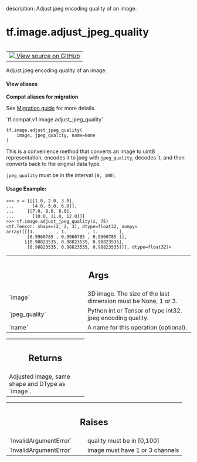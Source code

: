 description: Adjust jpeg encoding quality of an image.

<div itemscope itemtype="http://developers.google.com/ReferenceObject">
<meta itemprop="name" content="tf.image.adjust_jpeg_quality" />
<meta itemprop="path" content="Stable" />
</div>

# tf.image.adjust_jpeg_quality

<!-- Insert buttons and diff -->

<table class="tfo-notebook-buttons tfo-api nocontent" align="left">
<td>
  <a target="_blank" href="https://github.com/tensorflow/tensorflow/blob/r2.2/tensorflow/python/ops/image_ops_impl.py#L2292-L2339">
    <img src="https://www.tensorflow.org/images/GitHub-Mark-32px.png" />
    View source on GitHub
  </a>
</td>
</table>



Adjust jpeg encoding quality of an image.

<section class="expandable">
  <h4 class="showalways">View aliases</h4>
  <p>
<b>Compat aliases for migration</b>
<p>See
<a href="https://www.tensorflow.org/guide/migrate">Migration guide</a> for
more details.</p>
<p>`tf.compat.v1.image.adjust_jpeg_quality`</p>
</p>
</section>

<pre class="devsite-click-to-copy prettyprint lang-py tfo-signature-link">
<code>tf.image.adjust_jpeg_quality(
    image, jpeg_quality, name=None
)
</code></pre>



<!-- Placeholder for "Used in" -->

This is a convenience method that converts an image to uint8 representation,
encodes it to jpeg with `jpeg_quality`, decodes it, and then converts back
to the original data type.

`jpeg_quality` must be in the interval `[0, 100]`.

#### Usage Example:



```
>>> x = [[[1.0, 2.0, 3.0],
...       [4.0, 5.0, 6.0]],
...     [[7.0, 8.0, 9.0],
...       [10.0, 11.0, 12.0]]]
>>> tf.image.adjust_jpeg_quality(x, 75)
<tf.Tensor: shape=(2, 2, 3), dtype=float32, numpy=
array([[[1.        , 1.        , 1.        ],
        [0.9960785 , 0.9960785 , 0.9960785 ]],
       [[0.98823535, 0.98823535, 0.98823535],
        [0.98823535, 0.98823535, 0.98823535]]], dtype=float32)>
```

<!-- Tabular view -->
 <table class="responsive fixed orange">
<colgroup><col width="214px"><col></colgroup>
<tr><th colspan="2"><h2 class="add-link">Args</h2></th></tr>

<tr>
<td>
`image`
</td>
<td>
3D image. The size of the last dimension must be None, 1 or 3.
</td>
</tr><tr>
<td>
`jpeg_quality`
</td>
<td>
Python int or Tensor of type int32. jpeg encoding quality.
</td>
</tr><tr>
<td>
`name`
</td>
<td>
A name for this operation (optional).
</td>
</tr>
</table>



<!-- Tabular view -->
 <table class="responsive fixed orange">
<colgroup><col width="214px"><col></colgroup>
<tr><th colspan="2"><h2 class="add-link">Returns</h2></th></tr>
<tr class="alt">
<td colspan="2">
Adjusted image, same shape and DType as `image`.
</td>
</tr>

</table>



<!-- Tabular view -->
 <table class="responsive fixed orange">
<colgroup><col width="214px"><col></colgroup>
<tr><th colspan="2"><h2 class="add-link">Raises</h2></th></tr>

<tr>
<td>
`InvalidArgumentError`
</td>
<td>
quality must be in [0,100]
</td>
</tr><tr>
<td>
`InvalidArgumentError`
</td>
<td>
image must have 1 or 3 channels
</td>
</tr>
</table>

